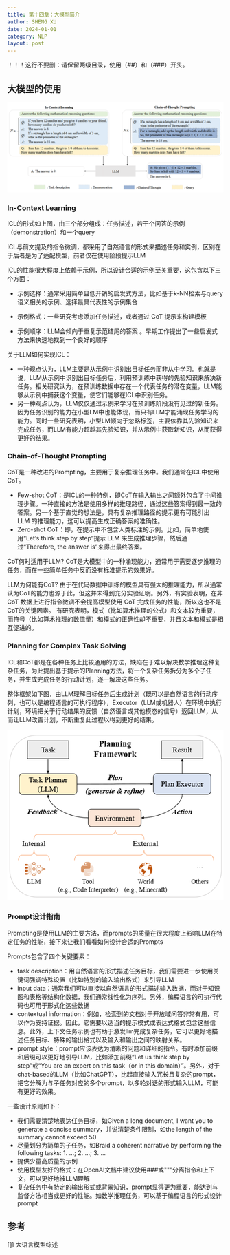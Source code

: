 ```yaml
---
title: 第十四章：大模型简介
author: SHENG XU
date: 2024-01-01
category: NLP
layout: post
---
```


！！！这行不要删：请保留两级目录，使用（##）和（###）开头。







## 大模型的使用

![utilization_ICL_vs_CoT](2024-01-01-transformers-note-11.assets/utilization_ICL_vs_CoT.png)

### In-Context Learning

ICL的形式如上图，由三个部分组成：任务描述，若干个问答的示例（demonstration）和一个query

ICL与前文提及的指令微调，都采用了自然语言的形式来描述任务和实例，区别在于后者是为了适配模型，前者仅在使用阶段提示LLM



ICL的性能很大程度上依赖于示例，所以设计合适的示例至关重要，这包含以下三个方面：
- 示例选择：通常采用简单且低开销的启发式方法，比如基于k-NN检索与query语义相关的示例、选择最具代表性的示例集合

- 示例格式：一些研究考虑添加任务描述，或者通过 CoT 提示来构建模板

- 示例顺序：LLM会倾向于重复示范结尾的答案 。早期工作提出了一些启发式方法来快速地找到一个良好的顺序

  

关于LLM如何实现ICL：
- 一种观点认为，LLM主要是从示例中识别出目标任务而非从中学习。也就是说，LLM从示例中识别出目标任务后，利用预训练中获得的先验知识来解决新任务。相关研究认为，在预训练数据中存在一个代表任务的潜在变量，LLM能够从示例中捕获这个变量，使它们能够在ICL中识别任务。
- 另一种观点认为，LLM仅仅通过示例来学习在预训练阶段没有见过的新任务。因为任务识别的能力在小型LM中也能体现，而只有LLM才能涌现任务学习的能力。同时一些研究表明，小型LM倾向于忽略标签，主要依靠其先验知识来完成任务，而LLM有能力超越其先验知识，并从示例中获取新知识，从而获得更好的结果。


### Chain-of-Thought Prompting
CoT是一种改进的Prompting，主要用于复杂推理任务中。我们通常在ICL中使用CoT。
- Few-shot CoT：是ICL的一种特例，即CoT在输入输出之间额外包含了中间推理步骤。一种直接的方法是使用多样的推理路径，通过这些答案得到最一致的答案。另一个基于直觉的想法是，具有复杂推理路径的提示更有可能引出 LLM 的推理能力，这可以提高生成正确答案的准确性。
- Zero-shot CoT：即，在提示中不包含人类标注的示例。比如，简单地使用“Let’s think step by step”提示 LLM 来生成推理步骤，然后通过“Therefore, the answer is”来得出最终答案。

CoT何时适用于LLM?
CoT是大模型中的一种涌现能力，通常用于需要逐步推理的任务，而在一些简单任务中反而没有标准提示的效果好。

LLM为何能有CoT?
由于在代码数据中训练的模型具有强大的推理能力，所以通常认为CoT的能力也源于此，但这并未得到充分实验证明。另外，有实验表明，在非 CoT 数据上进行指令微调不会提高模型使用 CoT 完成任务的性能，所以这也不是CoT的关键因素。
有研究表明，模式（比如算术推理的公式）和文本较为重要，而符号（比如算术推理的数值量）和模式的正确性却不重要，并且文本和模式是相互促进的。



### Planning for Complex Task Solving
ICL和CoT都是在各种任务上比较通用的方法，缺陷在于难以解决数学推理这种复杂任务，为此提出基于提示的Planning方法，将一个复杂任务拆分为多个子任务，并生成完成任务的行动计划，逐一解决这些任务。

整体框架如下图，由LLM理解目标任务后生成计划（既可以是自然语言的行动序列，也可以是编程语言的可执行程序），Executor（LLM或机器人）在环境中执行计划，环境把关于行动结果的反馈（自然语言或其他模态的信号）返回LLM，从而让LLM改善计划，不断重复此过程以得到更好的结果。

![utilization_planning_framework](2024-01-01-transformers-note-11.assets/utilization_planning_framework.png)


### Prompt设计指南
Prompting是使用LLM的主要方法，而prompts的质量在很大程度上影响LLM在特定任务的性能，接下来让我们看看如何设计合适的Prompts

Prompts包含了四个关键要素：
- task description：用自然语言的形式描述任务目标，我们需要进一步使用关键词强调特殊设置（比如特别的输入输出格式）来引导LLM
- input data：通常我们可以直接以自然语言的形式描述输入数据，而对于知识图和表格等结构化数据，我们通常线性化为序列。另外，编程语言的可执行代码也可用于形式化这些数据
- contextual information：例如，检索到的文档对于开放域问答非常有用，可以作为支持证据。因此，它需要以适当的提示模式或表达式格式包含这些信息。此外，上下文任务示例也有助于激发llm完成复杂任务，它可以更好地描述任务目标、特殊的输出格式以及输入和输出之间的映射关系。
- prompt style：prompt应该表达为清晰的问题和详细的指令。有时添加前缀和后缀可以更好地引导LLM，比如添加前缀“Let us think step by step”或“You are an expert on this task（or in this domain）”。另外，对于chat-based的LLM（比如ChatGPT），比起直接输入冗长且复杂的prompt，把它分解为与子任务对应的多个prompt，以多轮对话的形式输入LLM，可能有更好的效果。


一些设计原则如下：
- 我们需要清楚地表达任务目标，如Given a long document, I want you to generate a concise summary，并说清楚条件限制，如the length of the summary cannot exceed 50
- 尽量划分为简单的子任务，如Braid a coherent narrative by performing the following tasks: 1. ...; 2. ...; 3. ...
- 提供少量高质量的示例
- 使用模型友好的格式：在OpenAI文档中建议使用###或"""分离指令和上下文，可以更好地被LLM理解
- 复杂任务中有特定的输出形式或背景知识，prompt显得更为重要，能达到与监督方法相当或更好的性能。如数学推理任务，可以基于编程语言的形式设计prompt



## 参考

[[1]](https://github.com/RUCAIBox/LLMSurvey) 大语言模型综述
